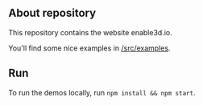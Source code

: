 ## About repository

This repository contains the website enable3d.io.

You'll find some nice examples in [/src/examples](/src/examples).

## Run

To run the demos locally, run `npm install && npm start`.
